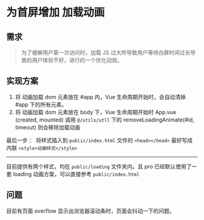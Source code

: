 为首屏增加 加载动画
====



## 需求

> 为了缓解用户第一次访问时，加载 JS 过大所导致用户等待白屏时间过长导致的用户体验不好，进行的一个优化动效。



## 实现方案

1. 将 动画加载 dom 元素放在 #app 内，Vue 生命周期开始时，会自动清掉 #app 下的所有元素。
2. 将 动画加载 dom 元素放在 body 下，Vue 生命周期开始时 App.vue (created, mounted) 调用 `@/utils/utll` 下的 removeLoadingAnimate(#id, timeout) 则会移除加载动画

最后一步：
​	将样式插入到 `public/index.html` 文件的 `<head></head>` 最好写成内联 `<style>动画样式</style>` 



----

目前提供有两个样式，均在 `public/loading` 文件夹内。且 pro 已经默认使用了一套 loading 动画方案，可以直接参考 `public/index.html`


## 问题

目前有页面 overflow 显示出浏览器滚动条时，页面会抖动一下的问题。

